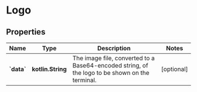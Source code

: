 
# Logo

## Properties
Name | Type | Description | Notes
------------ | ------------- | ------------- | -------------
**&#x60;data&#x60;** | **kotlin.String** | The image file, converted to a Base64-encoded string, of the logo to be shown on the terminal. |  [optional]



